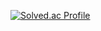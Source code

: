 


[![Solved.ac Profile](http://mazassumnida.wtf/api/v2/generate_badge?boj=yengineer)](https://solved.ac/yengineer/)
